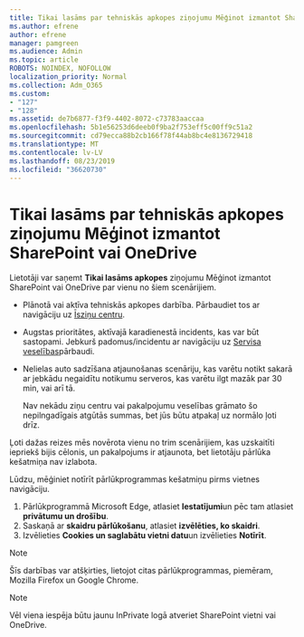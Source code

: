 ```yaml
---
title: Tikai lasāms par tehniskās apkopes ziņojumu Mēģinot izmantot SharePoint vai OneDrive
ms.author: efrene
author: efrene
manager: pamgreen
ms.audience: Admin
ms.topic: article
ROBOTS: NOINDEX, NOFOLLOW
localization_priority: Normal
ms.collection: Adm_O365
ms.custom:
- "127"
- "128"
ms.assetid: de7b6877-f3f9-4402-8072-c73783aaccaa
ms.openlocfilehash: 5b1e56253d6deeb0f9ba2f753eff5c00ff9c51a2
ms.sourcegitcommit: cd79ecca88b2cb166f78f44ab8bc4e8136729418
ms.translationtype: MT
ms.contentlocale: lv-LV
ms.lasthandoff: 08/23/2019
ms.locfileid: "36620730"
---
```

# <a name="read-only-for-maintenance-message-when-attempting-to-use-sharepoint-or-onedrive"></a>Tikai lasāms par tehniskās apkopes ziņojumu Mēģinot izmantot SharePoint vai OneDrive

Lietotāji var saņemt **Tikai lasāms apkopes** ziņojumu Mēģinot izmantot SharePoint vai OneDrive par vienu no šiem scenārijiem. 

-   Plānotā vai aktīva tehniskās apkopes darbība.  Pārbaudiet tos ar navigāciju uz [Īsziņu centru](https://portal.office.com/adminportal/home#/messagecenter).
-   Augstas prioritātes, aktīvajā karadienestā incidents, kas var būt sastopami. Jebkurš padomus/incidentu ar navigāciju uz [Servisa veselības](https://portal.office.com/adminportal/home#/servicehealth)pārbaudi.
-   Nelielas auto sadzīšana atjaunošanas scenāriju, kas varētu notikt sakarā ar jebkādu negaidītu notikumu serveros, kas varētu ilgt mazāk par 30 min, vai arī tā. 
    
    Nav nekādu ziņu centru vai pakalpojumu veselības grāmato šo nepilngadīgais atgūtās summas, bet jūs būtu atpakaļ uz normālo ļoti drīz.

Ļoti dažas reizes mēs novērota vienu no trim scenārijiem, kas uzskaitīti iepriekš bijis cēlonis, un pakalpojums ir atjaunota, bet lietotāju pārlūka kešatmiņa nav izlabota.

Lūdzu, mēģiniet notīrīt pārlūkprogrammas kešatmiņu pirms vietnes navigāciju.

1. Pārlūkprogrammā Microsoft Edge, atlasiet **Iestatījumi**un pēc tam atlasiet **privātumu un drošību**.
2. Saskaņā ar **skaidru pārlūkošanu**, atlasiet **izvēlēties, ko skaidri**.
3. Izvēlieties **Cookies un saglabātu vietni datu**un izvēlieties **Notīrīt**.

>[!Note] 
> Šīs darbības var atšķirties, lietojot citas pārlūkprogrammas, piemēram, Mozilla Firefox un Google Chrome.

>[!Note] 
> Vēl viena iespēja būtu jaunu InPrivate logā atveriet SharePoint vietni vai OneDrive.